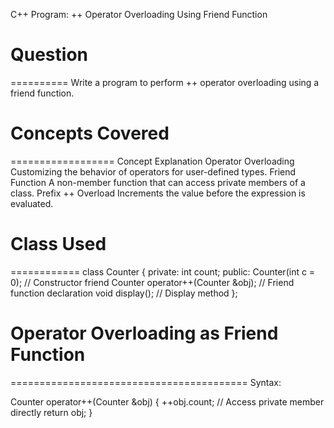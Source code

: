 C++ Program: ++ Operator Overloading Using Friend Function

# Question
==========
Write a program to perform ++ operator overloading using a friend function.



# Concepts Covered
==================
Concept	Explanation
Operator Overloading	Customizing the behavior of operators for user-defined types.
Friend Function	A non-member function that can access private members of a class.
Prefix ++ Overload	Increments the value before the expression is evaluated.



# Class Used
============
class Counter {
private:
    int count;
public:
    Counter(int c = 0);                // Constructor
    friend Counter operator++(Counter &obj); // Friend function declaration
    void display();                    // Display method
};



# Operator Overloading as Friend Function
=========================================
Syntax:

Counter operator++(Counter &obj) {
    ++obj.count; // Access private member directly
    return obj;
}
